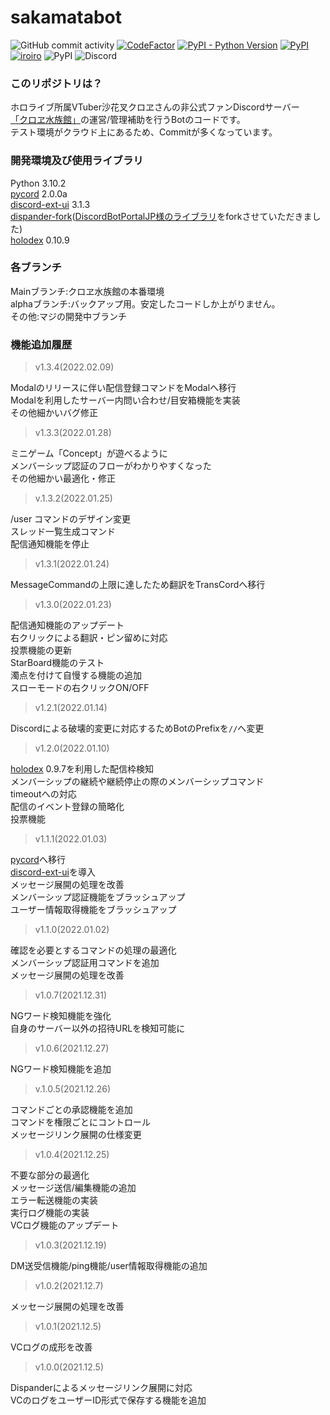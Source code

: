 # sakamatabot

![GitHub commit activity](https://img.shields.io/github/commit-activity/m/sushi-chaaaan/sakamata-alpha-pycord?style=flat-square)
[![CodeFactor](https://www.codefactor.io/repository/github/sushi-chaaaan/sakamata-alpha-pycord/badge)](https://www.codefactor.io/repository/github/sushi-chaaaan/sakamata-alpha-pycord)
[![PyPI - Python Version](https://img.shields.io/pypi/pyversions/dispanderfixed?style=flat-square)](https://www.python.org/downloads/release/python-3101/)
[![PyPI](https://img.shields.io/badge/pycord-2.0.0a-orange?style=flat-square)](https://github.com/Pycord-Development/pycord)
[![iroiro](https://img.shields.io/badge/discord--ext--ui-3.1.3-orange?style=flat-square)](https://github.com/sizumita/discord-ext-ui)
![PyPI](https://img.shields.io/pypi/v/holodex?label=holodex&style=flat-square)
![Discord](https://img.shields.io/discord/915910043461890078?color=blueviolet&label=Discord&logo=Discord&logoColor=white&style=flat-square)

### このリポジトリは？
ホロライブ所属VTuber沙花叉クロヱさんの非公式ファンDiscordサーバー<br>
[「クロヱ水族館」](https://discord.gg/EqfjtNBf2M)の運営/管理補助を行うBotのコードです。<br>
テスト環境がクラウド上にあるため、Commitが多くなっています。

### 開発環境及び使用ライブラリ
Python 3.10.2<br>
[pycord](https://github.com/Pycord-Development/pycord) 2.0.0a<br>
[discord-ext-ui](https://pypi.org/project/discord-ext-ui/) 3.1.3<br>
[dispander-fork](https://github.com/sushi-chaaaan/dispanderfixed/tree/for2.0)([DiscordBotPortalJP様のライブラリ](https://github.com/DiscordBotPortalJP/dispander)をforkさせていただきました)<br>
[holodex](https://pypi.org/project/holodex/0.10.7/) 0.10.9<br>

### 各ブランチ
Mainブランチ:クロヱ水族館の本番環境<br>
alphaブランチ:バックアップ用。安定したコードしか上がりません。<br>
その他:マジの開発中ブランチ<br>


### 機能追加履歴

> v1.3.4(2022.02.09)

Modalのリリースに伴い配信登録コマンドをModalへ移行<br>
Modalを利用したサーバー内問い合わせ/目安箱機能を実装<br>
その他細かいバグ修正<br>

> v1.3.3(2022.01.28)

ミニゲーム「Concept」が遊べるように<br>
メンバーシップ認証のフローがわかりやすくなった<br>
その他細かい最適化・修正<br>

> v.1.3.2(2022.01.25)

/user コマンドのデザイン変更<br>
スレッド一覧生成コマンド<br>
配信通知機能を停止

> v1.3.1(2022.01.24)

MessageCommandの上限に達したため翻訳をTransCordへ移行

> v1.3.0(2022.01.23)

配信通知機能のアップデート<br>
右クリックによる翻訳・ピン留めに対応<br>
投票機能の更新<br>
StarBoard機能のテスト<br>
濁点を付けて自慢する機能の追加<br>
スローモードの右クリックON/OFF<br>

> v1.2.1(2022.01.14)

Discordによる破壊的変更に対応するためBotのPrefixを`//`へ変更<br>

> v1.2.0(2022.01.10)

[holodex](https://pypi.org/project/holodex/0.9.7/) 0.9.7を利用した配信枠検知<br>
メンバーシップの継続や継続停止の際のメンバーシップコマンド<br>
timeoutへの対応<br>
配信のイベント登録の簡略化<br>
投票機能<br>

> v1.1.1(2022.01.03)

[pycord](https://github.com/Pycord-Development/pycord)へ移行<br>
[discord-ext-ui](https://pypi.org/project/discord-ext-ui/)を導入<br>
メッセージ展開の処理を改善<br>
メンバーシップ認証機能をブラッシュアップ<br>
ユーザー情報取得機能をブラッシュアップ<br>

> v1.1.0(2022.01.02)

確認を必要とするコマンドの処理の最適化<br>
メンバーシップ認証用コマンドを追加<br>
メッセージ展開の処理を改善

> v1.0.7(2021.12.31)

NGワード検知機能を強化<br>
自身のサーバー以外の招待URLを検知可能に<br>

> v1.0.6(2021.12.27)

NGワード検知機能を追加<br>

> v.1.0.5(2021.12.26)

コマンドごとの承認機能を追加<br>
コマンドを権限ごとにコントロール<br>
メッセージリンク展開の仕様変更<br>

> v1.0.4(2021.12.25)

不要な部分の最適化<br>
メッセージ送信/編集機能の追加<br>
エラー転送機能の実装<br>
実行ログ機能の実装<br>
VCログ機能のアップデート<br>

> v1.0.3(2021.12.19)

DM送受信機能/ping機能/user情報取得機能の追加<br>

> v1.0.2(2021.12.7)

メッセージ展開の処理を改善<br>

> v1.0.1(2021.12.5)

VCログの成形を改善<br>

> v1.0.0(2021.12.5)

Dispanderによるメッセージリンク展開に対応<br>
VCのログをユーザーID形式で保存する機能を追加<br>

